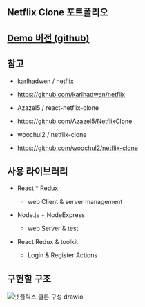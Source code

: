 ## Netflix Clone 포트폴리오

## [Demo 버전 (github)](https://koras02.github.io/react-netflix-framework/)

## 참고

- karlhadwen / netflix

- https://github.com/karlhadwen/netflix

- Azazel5 / react-netflix-clone

- https://github.com/Azazel5/NetflixClone

- woochul2 / netflix-clone

- https://github.com/woochul2/netflix-clone

## 사용 라이브러리

- React \* Redux

  - web Client & server management

- Node.js + NodeExpress

  - web Server & test

- React Redux & toolkit

  - Login & Register Actions

## 구현할 구조

![넷플릭스 클론 구성 drawio](https://user-images.githubusercontent.com/67436032/132532908-acd42c39-dde5-4600-9c64-57f09e46896c.png)

